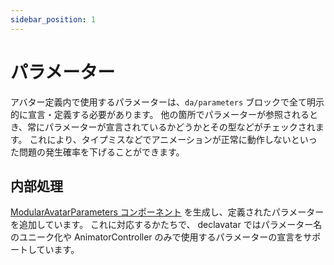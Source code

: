 ```yaml
---
sidebar_position: 1
---
```


# パラメーター

アバター定義内で使用するパラメーターは、`da/parameters` ブロックで全て明示的に宣言・定義する必要があります。
他の箇所でパラメーターが参照されるとき、常にパラメーターが宣言されているかどうかとその型などがチェックされます。
これにより、タイプミスなどでアニメーションが正常に動作しないといった問題の発生確率を下げることができます。

## 内部処理

[ModularAvatarParameters コンポーネント](https://modular-avatar.nadena.dev/ja/docs/reference/parameters) を生成し、定義されたパラメーターを追加しています。
これに対応するかたちで、 declavatar ではパラメーター名のユニーク化や AnimatorController のみで使用するパラメーターの宣言をサポートしています。

